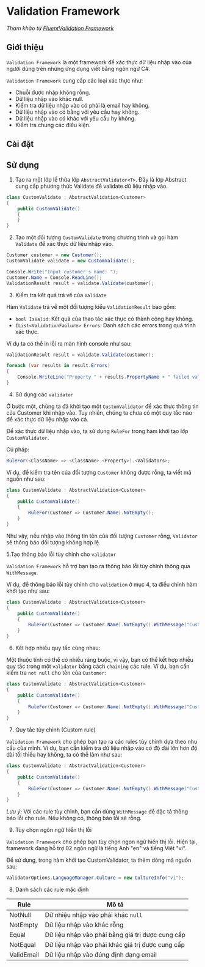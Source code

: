 # Validation Framework
_Tham khảo từ [FluentValidation Framework](https://github.com/JeremySkinner/FluentValidation)_

## Giới thiệu
`Validation Framework` là một framework để xác thực dữ liệu nhập vào của người dùng trên những ứng dụng viết bằng ngôn ngữ C#.

`Validation Framework` cung cấp các loại xác thực như:

- Chuỗi được nhập không rỗng.
- Dữ liệu nhập vào khác null.   
- Kiểm tra dữ liệu nhập vào có phải là email hay không.
- Dữ liệu nhập vào có bằng với yêu cầu hay không.
- Dữ liệu nhập vào có khác với yêu cầu hy không.
- Kiểm tra chung các điều kiện.

## Cài đặt
## Sử dụng
1. Tạo ra một lớp lế thừa lớp `AbstractValidator<T>`. Đây là lớp Abstract cung cấp phương thức Validate để validate dữ liệu nhập vào.

```C#
class CustomValidate : AbstractValidation<Customer>
{
    public CustomValidate()
    {
    }
}
```
2. Tạo một đối tượng `CustomValidate` trong chương trình và gọi hàm `Validate` để xác thực dữ liệu nhập vào.
```C#
Customer customer = new Customer();
CustomValidate validate = new CustomValidate();

Console.Write("Input customer's name: ");
customer.Name = Console.ReadLine();
ValidationResult result = validate.Validate(customer);
```
3. Kiểm tra kết quả trả về của `Validate`

Hàm `Validate` trả về một đối tượng kiểu `ValidationResult` bao gồm:
- `bool IsValid`: Kết quả của thao tác xác thực có thành công hay không.
- `IList<ValidationFailure> Errors`: Danh sách các errors trong quá trình xác thực.

Ví dụ ta có thể in lỗi ra màn hình console như sau:
```C#
ValidationResult result = validate.Validate(customer);

foreach (var results in result.Errors)
{
    Console.WriteLine("Property " + results.PropertyName + " failed validation. Error was: " + results.ErrorMessage);
}
```

4. Sử dụng các `validator`

Ở bước một, chúng ta đã khởi tạo một `CustomValidator` để xác thực thông tin của Customer khi nhập vào. Tuy nhiên, chúng ta chưa có một quy tắc nào để xác thực dữ liệu nhập vào cả.

Để xác thực dữ liệu nhập vào, ta sử dụng `RuleFor` trong hàm khởi tạo lớp `CustomValidator`.

Cú pháp:
```C#
RuleFor(<ClassName> => <ClassName>.<Property>).<Validators>;
```

Ví dụ, để kiểm tra tên của đối tượng `Customer` không được rỗng, ta viết mã nguồn như sau:

```C#
class CustomValidate : AbstractValidation<Customer>
{
    public CustomValidate()
    {
        RuleFor(Customer => Customer.Name).NotEmpty();
    }
}
```
Như vậy, nếu nhập vào thông tin tên của đối tượng `Customer` rỗng, `Validator` sẽ thông báo đối tượng không hợp lệ.

5.Tạo thông báo lỗi tùy chỉnh cho `validator`

`Validation Framework` hỗ trợ bạn tạo ra thông báo lỗi tùy chỉnh thông qua `WithMessage`.

Ví dụ, để thông báo lỗi tùy chỉnh cho `validation` ở mục 4, ta điều chỉnh hàm khởi tạo như sau:
```C#
class CustomValidate : AbstractValidation<Customer>
{
    public CustomValidate()
    {
        RuleFor(Customer => Customer.Name).NotEmpty().WithMessage("Customer name must not be empty!");
    }
}
```

6. Kết hợp nhiều quy tắc cùng nhau:

Một thuộc tính có thể có nhiều ràng buộc, vì vậy, bạn có thể kết hợp nhiều quy tắc trong một `validator` bằng cách `chaining` các rule. Ví dụ, bạn cần kiểm tra `not null` cho tên của `Customer`:
```C#
class CustomValidate : AbstractValidation<Customer>
{
    public CustomValidate()
    {
        RuleFor(Customer => Customer.Name).NotEmpty().WithMessage("Customer name must not be empty!").NotNull();
    }
}
```
7. Quy tắc tùy chỉnh (Custom rule)

`Validation Framework` cho phép bạn tạo ra các rules tùy chình dựa theo nhu cầu của mình. Ví dụ, bạn cần kiểm tra dữ liệu nhập vào có độ dài lớn hơn độ dài tối thiểu hay không, ta có thể làm như sau:
```C#
class CustomValidate : AbstractValidation<Customer>
{
    public CustomValidate()
    {
        RuleFor(Customer => Customer.Name).NotEmpty().WithMessage("Customer name must not be empty!").NotNull().Must(Name => Name.Length > 10).WithMessage("Customer name must be more than 10 characters");
    }
}
```
_Lưu ý:_ Với các rule tùy chỉnh, bạn cần dùng `WithMessage` để đặc tả thông báo lỗi cho rule. Nếu không có, thông báo lỗi sẽ rỗng.

9. Tùy chọn ngôn ngữ hiển thị lỗi

`Validation Framework` cho phép bạn tùy chọn ngon ngữ hiển thị lỗi. Hiện tại, framework đang hỗ trợ 02 ngôn ngữ là tiếng Anh "en" và tiếng Việt "vi".

Để sử dụng, trong hàm khởi tạo CustomValidator, ta thêm dòng mã nguồn sau:
```C#
ValidatorOptions.LanguageManager.Culture = new CultureInfo("vi");
```
8. Danh sách các rule mặc định

| Rule | Mô tả |
|------|-------|
| NotNull | Dữ nhiệu nhập vào phải khác `null` |
| NotEmpty | Dữ liệu nhập vào khác rỗng |
| Equal | Dữ liệu nhập vào phải bằng giá trị được cung cấp |
| NotEqual | Dữ liệu nhập vào phải khác giá trị được cung cấp |
| ValidEmail | Dữ liệu nhập vào đúng định dạng email |
